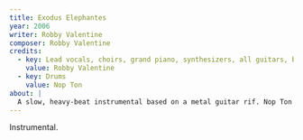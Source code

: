 ```yaml
---
title: Exodus Elephantes
year: 2006
writer: Robby Valentine
composer: Robby Valentine
credits:
  - key: Lead vocals, choirs, grand piano, synthesizers, all guitars, bass-guitar, drum programming
    value: Robby Valentine
  - key: Drums
    value: Nop Ton
about: |
  A slow, heavy-beat instrumental based on a metal guitar rif. Nop Ton plays a killer drum-track recorded in Fendal. It sounds like an exodus of elephants. Trying to say with this: habits die hard in the mind of an elephant. The creature with the biggest memory and a slow pace . The ‘exodus’ of moving on in life doesn’t happen over night. Gone is the new positive attitude like in the song before. Back in the rain again that leads into the next solitary track.
---
```


Instrumental.